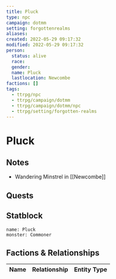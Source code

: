 ```yaml
---
title: Pluck
type: npc
campaign: dotmm
setting: forgottenrealms
aliases: 
created: 2022-05-29 09:17:32
modified: 2022-05-29 09:17:32
person:
  status: alive
  race: 
  gender: 
  name: Pluck
  lastlocation: Newcombe 
factions: []
tags:
  - ttrpg/npc
  - ttrpg/campaign/dotmm
  - ttrpg/campaign/dotmm/npc
  - ttrpg/setting/forgotten-realms
---
```


# Pluck

## Notes

- Wandering Minstrel in [[Newcombe]]

## Quests


## Statblock

```statblock
name: Pluck
monster: Commoner
```


## Factions & Relationships
| Name | Relationship | Entity Type |
| ---- |:------------:| ----------- |




